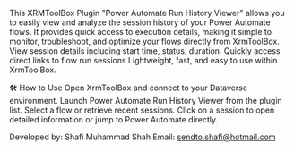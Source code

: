 This XRMToolBox Plugin "Power Automate Run History Viewer" allows you to easily view and analyze the session history of your Power Automate flows. 
It provides quick access to execution details, making it simple to monitor, troubleshoot, and optimize your flows directly from XrmToolBox. 
View session details including start time, status, duration. Quickly access direct links to flow run sessions Lightweight, fast, and easy to use within XrmToolBox.

🛠 How to Use Open XrmToolBox and connect to your Dataverse environment. 
Launch Power Automate Run History Viewer from the plugin list.
Select a flow or retrieve recent sessions. 
Click on a session to open detailed information or jump to Power Automate directly.

Developed by: Shafi Muhammad Shah Email: sendto.shafi@hotmail.com

